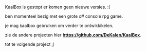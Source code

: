 KaalBox is gestopt er komen geen nieuwe versies. :(

ben momenteel bezig met een grote c# console rpg game.

je mag kaalbox gebruiken om verder te ontwikkikelen.

zie de andere projecten hier **https://github.com/DeKalen/KaalBox**.

tot te volgende project ;)
